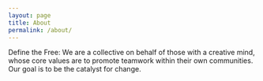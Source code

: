 ```yaml
---
layout: page
title: About
permalink: /about/
---
```


Define the Free: We are a collective on behalf of those with a creative mind, whose core values are to promote teamwork within their own communities. Our goal is to be the catalyst for change.
